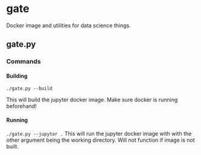 # gate
Docker image and utilities for data science things.

## gate.py
### Commands
#### Building
`./gate.py --build`

This will build the jupyter docker image. Make sure docker is running beforehand!

#### Running
`./gate.py --jupyter .`
This will run the jupyter docker image with with the other argument being the working directory. Will not function if image is not built.
